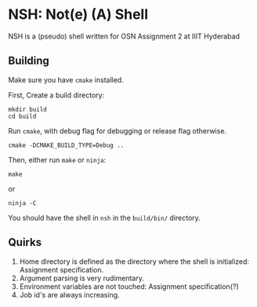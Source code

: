 # NSH: Not(e) (A) Shell

NSH is a (pseudo) shell written for OSN Assignment 2 at IIIT Hyderabad

## Building

Make sure you have `cmake` installed. 

First, Create a build directory:

```
mkdir build
cd build
```

Run `cmake`, with debug flag for debugging or release flag otherwise.

```
cmake -DCMAKE_BUILD_TYPE=Debug ..
```

Then, either run `make` or `ninja`:

```
make
```
or

```
ninja -C
```

You should have the shell in `nsh` in the `build/bin/` directory.

## Quirks

1. Home directory is defined as the directory where the shell is initialized: Assignment specification.
1. Argument parsing is very rudimentary.
1. Environment variables are not touched: Assignment specification(?)
1. Job id's are always increasing.